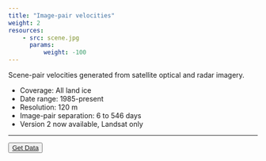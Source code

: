 ```yaml
---
title: "Image-pair velocities"
weight: 2
resources:
    - src: scene.jpg
      params:
          weight: -100
---
```


Scene-pair velocities generated from satellite optical and radar imagery.

- Coverage: All land ice
- Date range: 1985-present
- Resolution: 120 m
- Image-pair separation: 6 to 546 days
- Version 2 now available, Landsat only

---

<button class="button is-large is-responsive"><a href="https://nsidc.org/apps/itslive/">Get Data</a></button>

